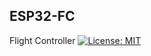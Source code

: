 ## ESP32-FC
Flight Controller
[![License: MIT](https://img.shields.io/badge/License-MIT-blue.svg)](https://github.com/onurae/esp32-fc/blob/main/LICENSE)
